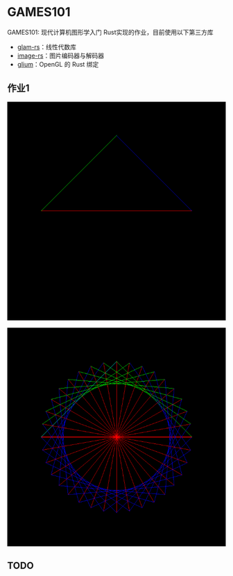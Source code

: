 # GAMES101

GAMES101: 现代计算机图形学入门 Rust实现的作业，目前使用以下第三方库

* [glam-rs](https://github.com/bitshifter/glam-rs)：线性代数库
* [image-rs](https://github.com/image-rs/image)：图片编码器与解码器
* [glium](https://github.com/glium/glium)：OpenGL 的 Rust 绑定

## 作业1

![](./img/hw1_1.png)

![](./img/hw1_2.png)

## TODO

